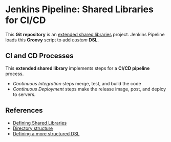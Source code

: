 Jenkins Pipeline: Shared Libraries for CI/CD
============================================

This **Git repository** is an [extended shared libraries](https://jenkins.io/doc/book/pipeline/shared-libraries/) project. Jenkins Pipeline loads this **Groovy** script to add *custom* **DSL**.

CI and CD Processes
-------------------

This **extended shared library** implements steps for a **CI/CD pipeline** process.

* *Continuous Integration* steps merge, test, and build the code
* *Continuous Deployment* steps make the release image, post, and deploy to servers.

References
----------

* [Defining Shared Libraries](https://jenkins.io/doc/book/pipeline/shared-libraries/#defining-shared-libraries)
* [Directory structure](https://jenkins.io/doc/book/pipeline/shared-libraries/#directory-structure)
* [Defining a more structured DSL](https://jenkins.io/doc/book/pipeline/shared-libraries/#defining-a-more-structured-dsl)
